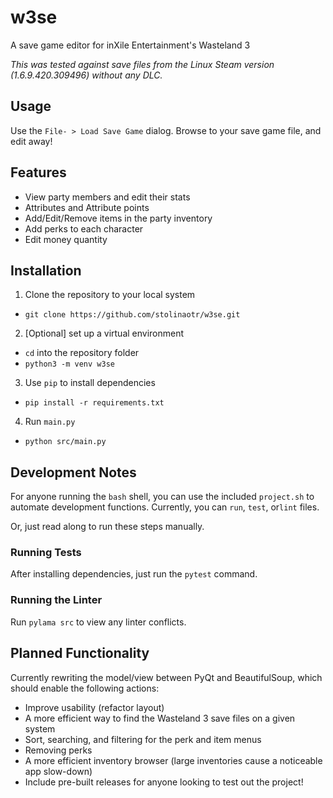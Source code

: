 # w3se

A save game editor for inXile Entertainment's Wasteland 3

*This was tested against save files from the Linux Steam version (1.6.9.420.309496) without any DLC.*

## Usage

Use the `File- > Load Save Game` dialog. Browse to your save game file, and edit away!

## Features

- View party members and edit their stats
- Attributes and Attribute points
- Add/Edit/Remove items in the party inventory
- Add perks to each character
- Edit money quantity


## Installation

1. Clone the repository to your local system
  - `git clone https://github.com/stolinaotr/w3se.git`
2. [Optional] set up a virtual environment
  - `cd` into the repository folder
  - `python3 -m venv w3se`
3. Use `pip` to install dependencies
  - `pip install -r requirements.txt`
4. Run `main.py`
  - `python src/main.py`

## Development Notes

For anyone running the `bash` shell, you can use the included `project.sh`
to automate development functions. Currently, you can `run`, `test`, or`lint`
files.

Or, just read along to run these steps manually.

### Running Tests

After installing dependencies, just run the `pytest` command.

### Running the Linter

Run `pylama src` to view any linter conflicts.

## Planned Functionality

Currently rewriting the model/view between PyQt and BeautifulSoup, which should
enable the following actions:

- Improve usability (refactor layout)
- A more efficient way to find the Wasteland 3 save files on a given system
- Sort, searching, and filtering for the perk and item menus
- Removing perks
- A more efficient inventory browser (large inventories cause a noticeable app slow-down)
- Include pre-built releases for anyone looking to test out the project!
